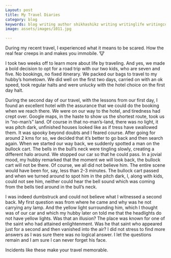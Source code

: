 ```yaml
---
Layout: post
title: My Travel Diaries
category: blog
keywords: blog writing author shikhashikz writing writinglife writingcommunity dailyblogpost dailyblogpostchallenge 
image: assets/images/1011.jpg

---
```

During my recent travel, I experienced what it means to be scared. How the real fear creeps in and makes you immobile. 🐮

I took two weeks off to learn more about life by traveling. And yes, we made a bold decision to opt for a road trip with our two kids, who are seven and five. No bookings, no fixed itinerary. We packed our bags to travel to my hubby’s hometown. We did well on the first two days, carried on with an ok speed, took regular halts and were unlucky with the hotel choice on the first day halt.

During the second day of our travel, with the lessons from our first day, I found an excellent hotel with the assurance that we could do the booking when we reach there. We were on our way to the hotel, and tiredness had crept over. Google maps, in the haste to show us the shortest route, took us in “no-man’s” land. Of course in that no-man’s-land, there was no light, it was pitch dark, unfinished houses looked like as if tress have swallowed them. It was spooky beyond doubts and I feared course. After going for around 2 kms for so, we decided that it’s better to go back and then search again. When we started our way back, we suddenly spotted a man on the bullock cart. The bells in the bull’s neck were tingling slowly, creating a different halo around. We stopped our car so that he could pass. In a jovial mood, my hubby remarked that the moment we will look back, the bullock cart will not be there. Of course, we all did not believe him. The entire scene would have been for, say, less than 2-3 minutes. The bullock cart passed and when we turned around to spot him in the pitch dark, I, along with kids, could not see him, neither could hear the bell sound which was coming from the bells tied around in the bull’s neck. 

I was indeed dumbstruck and could not believe what I witnessed a second back. My first question was from where he came and why was he not carrying any lamp. And the yellow light surrounding him, which I thought was of our car and which my hubby later on told me that the headlights do not have yellow lights.
Was that an illusion? The place was known for one of the saint who had attained enlightenment. Was he that saint who appeared just for a second and then vanished into the air? I did not stress to find more answers as I was sure there was no logical answer. I let the questions remain and I am sure I can never forget his face.

Incidents like these make your travel memorable.
